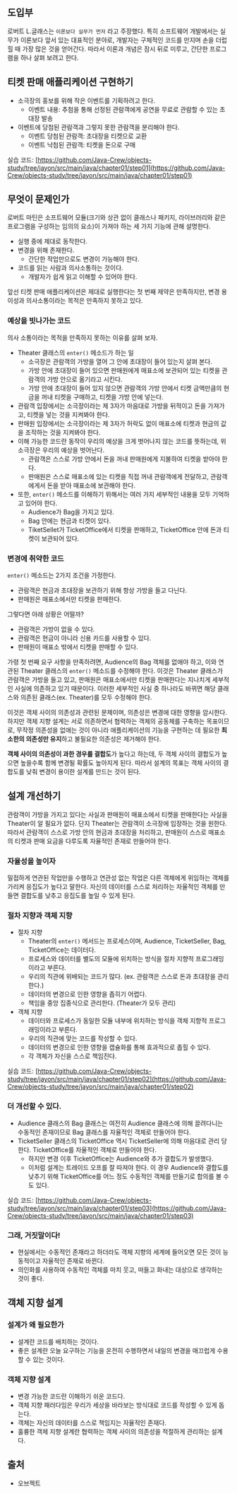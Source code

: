 ## 도입부

로버트 L.글래스는 `이론보다 실무가 먼저` 라고 주장했다. 특히 소프트웨어 개발에서는 실무가 이론보다 앞서 있는 대표적인 분야로, 개발자는 구체적인 코드를 만지며 손을 더럽힐 때 가장 많은 것을 얻어간다. 따라서 이론과 개념은 잠시 뒤로 미루고, 간단한 프로그램을 하나 살펴 보려고 한다.

## 티켓 판매 애플리케이션 구현하기

- 소극장의 홍보를 위해 작은 이벤트를 기획하려고 한다.
    - 이벤트 내용: 추첨을 통해 선정된 관람객에게 공연을 무료로 관람할 수 있는 초대장 발송
- 이벤트에 당첨된 관람객과 그렇지 못한 관람객을 분리해야 한다.
    - 이벤트 당첨된 관람객: 초대장을 티켓으로 교환
    - 이벤트 낙첨된 관람객: 티켓을 돈으로 구매

실습 코드: [https://github.com/Java-Crew/objects-study/tree/jayon/src/main/java/chapter01/step01](https://github.com/Java-Crew/objects-study/tree/jayon/src/main/java/chapter01/step01)

## 무엇이 문제인가

로버트 마틴은 소프트웨어 모듈(크기와 상관 없이 클래스나 패키지, 라이브러리와 같은 프로그램을 구성하는 임의의 요소)이 가져야 하는 세 가지 기능에 관해 설명한다.

- 실행 중에 제대로 동작한다.
- 변경을 위해 존재한다.
    - 간단한 작업만으로도 변경이 가능해야 한다.
- 코드를 읽는 사람과 의사소통하는 것이다.
    - 개발자가 쉽게 읽고 이해할 수 있어야 한다.

앞선 티켓 판매 애플리케이션은 제대로 실행한다는 첫 번째 제약은 만족하지만, 변경 용이성과 의사소통이라는 목적은 만족하지 못하고 있다.

### 예상을 빗나가는 코드

의사 소통이라는 목적을 만족하지 못하는 이유를 살펴 보자.

- Theater 클래스의 `enter()` 메소드가 하는 일
    - 소극장은 관람객의 가방을 열어 그 안에 초대장이 들어 있는지 살펴 본다.
    - 가방 안에 초대장이 들어 있으면 판매원에게 매표소에 보관되어 있는 티켓을 관람객의 가방 안으로 옮기라고 시킨다.
    - 가방 안에 초대장이 들어 있지 않으면 관람객의 가방 안에서 티켓 금액만큼의 현금을 꺼내 티켓을 구매하고, 티켓을 가방 안에 넣는다.
- 관람객 입장에서는 소극장이라는 제 3자가 마음대로 가방을 뒤적이고 돈을 가져가고, 티켓을 넣는 것을 지켜봐야 한다.
- 판매원 입장에서는 소극장이라는 제 3자가 허락도 없이 매표소에 티켓과 현금의 값을 조작하는 것을 지켜봐야 한다.
- 이해 가능한 코드란 동작이 우리의 예상을 크게 벗어나지 않는 코드를 뜻하는데, 위 소극장은 우리의 예상을 벗어난다.
    - 관람객은 스스로 가방 안에서 돈을 꺼내 판매원에게 지불하여 티켓을 받아야 한다.
    - 판매원은 스스로 매표소에 있는 티켓을 직접 꺼내 관람객에게 전달하고, 관람객에게서 돈을 받아 매표소에 보관해야 한다.
- 또한, `enter()` 메소드를 이해하기 위해서는 여러 가지 세부적인 내용을 모두 기억하고 있어야 한다.
    - Audience가 Bag을 가지고 있다.
    - Bag 안에는 현금과 티켓이 있다.
    - TiketSellet가 TicketOffice에서 티켓을 판매하고, TicketOffice 안에 돈과 티켓이 보관되어 있다.

### 변경에 취약한 코드

`enter()` 메소드는 2가지 조건을 가정한다.

- 관람객은 현금과 초대장을 보관하기 위해 항상 가방을 들고 다닌다.
- 판매원은 매표소에서만 티켓을 판매한다.

그렇다면 아래 상황은 어떨까?

- 관람객은 가방이 없을 수 있다.
- 관람객은 현금이 아니라 신용 카드를 사용할 수 있다.
- 판매원이 매표소 밖에서 티켓을 판매할 수 있다.

가령 첫 번째 요구 사항을 만족하려면, Audience의 Bag 객체를 없애야 하고, 이와 연관된 Theater 클래스의 `enter()` 메소드를 수정해야 한다. 이것은 Theater 클래스가 관람객은 가방을 들고 있고, 판매원은 매표소에서만 티켓을 판매한다는 지나치게 세부적인 사실에 의존하고 있기 때문이다. 이러한 세부적인 사실 중 하나라도 바뀌면 해당 클래스와 의존된 클래스(ex. Theater)를 모두 수정해야 한다.

이것은 객체 사이의 의존성과 관련된 문제이며, 의존성은 변경에 대한 영향을 암시한다. 하지만 객체 지향 설계는 서로 의존하면서 협력하는 객체의 공동체를 구축하는 목표이므로, 무작정 의존성을 없애는 것이 아니라 애플리케이션의 기능을 구현하는 데 필요한 **최소한의 의존성만 유지**하고 불필요한 의존성은 제거해야 한다.

**객체 사이의 의존성이 과한 경우를 결합도**가 높다고 하는데, 두 객체 사이의 결합도가 높으면 높을수록 함께 변경될 확률도 높아지게 된다. 따라서 설계의 목표는 객체 사이의 결합도를 낮춰 변경이 용이한 설계를 만드는 것이 된다.

## 설계 개선하기

관람객이 가방을 가지고 있다는 사실과 판매원이 매표소에서 티켓을 판매한다는 사실을 Theater이 알 필요가 없다. 단지 Theater는 관람객이 소극장에 입장하는 것을 원한다. 따라서 관람객이 스스로 가방 안의 현금과 초대장을 처리하고, 판매원이 스스로 매표소의 티켓과 판매 요금을 다루도록 자율적인 존재로 만들어야 한다.

### 자율성을 높이자

 밀접하게 연관된 작업만을 수행하고 연관성 없는 작업은 다른 객체에게 위임하는 객체를 가리켜 응집도가 높다고 말한다. 자신의 데이터를 스스로 처리하는 자율적인 객체를 만들면 결합도를 낮추고 응집도를 높일 수 있게 된다.

### 절차 지향과 객체 지향

- 절차 지향
    - Theater의 `enter()` 메서드는 프로세스이며, Audience, TicketSeller, Bag, TicketOffice는 데이터다.
    - 프로세스와 데이터를 별도의 모듈에 위치하는 방식을 절차 지향적 프로그래밍이라고 부른다.
    - 우리의 직관에 위배되는 코드가 많다. (ex. 관람객은 스스로 돈과 초대장을 관리한다.)
    - 데이터의 변경으로 인한 영향을 좁히기 어렵다.
    - 책임을 중앙 집중식으로 관리한다. (Theater가 모두 관리)
- 객체 지향
    - 데이터와 프로세스가 동일한 모듈 내부에 위치하는 방식을 객체 지향적 프로그래밍이라고 부른다.
    - 우리의 직관에 맞는 코드를 작성할 수 있다.
    - 데이터의 변경으로 인한 영향을 캡슐화를 통해 효과적으로 좁힐 수 있다.
    - 각 객체가 자신을 스스로 책임진다.

실습 코드: [https://github.com/Java-Crew/objects-study/tree/jayon/src/main/java/chapter01/step02](https://github.com/Java-Crew/objects-study/tree/jayon/src/main/java/chapter01/step02)

### 더 개선할 수 있다.

- Audience 클래스의 Bag 클래스는 여전히 Audience 클래스에 의해 끌려다니는 수동적인 존재이므로 Bag 클래스를 자율적인 객체로 만들어야 한다.
- TicketSeller 클래스의 TicketOffice 역시 TicketSeller에 의해 마음대로 관리 당한다. TicketOffice를 자율적인 객체로 만들어야 한다.
    - 하지만 변경 이후 TicketOffice는 Audience와 추가 결합도가 발생했다.
    - 이처럼 설계는 트레이드 오프를 잘 따져야 한다. 이 경우 Audience와 결합도를 낮추기 위해 TicketOffice를 어느 정도 수동적인 객체를 만들기로 합의를 볼 수도 있다.

실습 코드: [https://github.com/Java-Crew/objects-study/tree/jayon/src/main/java/chapter01/step03](https://github.com/Java-Crew/objects-study/tree/jayon/src/main/java/chapter01/step03)

### 그래, 거짓말이다!

- 현실에서는 수동적인 존재라고 하더라도 객체 지향의 세계에 들어오면 모든 것이 능동적이고 자율적인 존재로 바뀐다.
- 의인화를 사용하여 수동적인 객체를 마치 웃고, 떠들고 화내는 대상으로 생각하는 것이 좋다.

## 객체 지향 설계

### 설계가 왜 필요한가

- 설계란 코드를 배치하는 것이다.
- 좋은 설계란 오늘 요구하는 기능을 온전히 수행하면서 내일의 변경을 매끄럽게 수용할 수 있는 것이다.

### 객체 지향 설계

- 변경 가능한 코드란 이해하기 쉬운 코드다.
- 객체 지향 패러다임은 우리가 세상을 바라보는 방식대로 코드를 작성할 수 있게 돕는다.
- 객체는 자신의 데이터를 스스로 책임지는 자율적인 존재다.
- 훌륭한 객체 지향 설계란 협력하는 객체 사이의 의존성을 적절하게 관리하는 설계다.

## 출처

- 오브젝트
